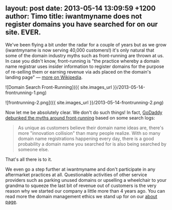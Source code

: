 layout: post
date: 2013-05-14 13:09:59 +1200
author: Timo
title: iwantmyname does not register domains you have searched for on our site. EVER.
----

We've been flying a bit under the radar for a couple of years but as we grow (iwantmyname is now serving 40,000 customers!) it's only natural that some of the domain industry myths such as front-running are thrown at us. In case you didn't know, front-running is "the practice whereby a domain name registrar uses insider information to register domains for the purpose of re-selling them or earning revenue via ads placed on the domain's landing page" &mdash; [more on Wikipedia](http://en.wikipedia.org/wiki/Domain_name_front_running).

![Domain Search Front-Running]({{ site.images_url }}/2013-05-14-frontrunning-1.png)

![frontrunning-2.png]({{ site.images_url }}/2013-05-14-frontrunning-2.png)

Now let me be absolutely clear. We don't do such things! In fact, [GoDaddy debunked the myths around front-running](https://web.archive.org/web/20130826042820/http://inside.godaddy.com/front-running-debunking-myth) based on some search logs:

> As unique as customers believe their domain name ideas are, there's more "innovation collision" than many people realize. With so many domain name registrations happening every day, there is a good probability a domain name you searched for is also being searched by someone else.

That's all there is to it.

We even go a step further at iwantmyname and don't participate in any aftermarket practices at all. Questionable activities of other service providers such as parking unused domains or upselling a wheelchair to your grandma to squeeze the last bit of revenue out of customers is the very reason why we started our company a little more than 4 years ago. You can read more the domain management ethics we stand up for on our [about page](https://iwantmyname.com/about).
